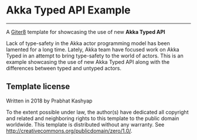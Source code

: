 # Akka Typed API Example
---
A [Giter8][g8] template for showcasing the use of new **Akka Typed API**

Lack of type-safety in the Akka actor programming model has been lamented for a long time. Lately, Akka team have focused work on Akka Typed in an attempt to bring type-safety to the world of actors. This is an example showcasing the use of new Akka Typed API along with the differences between typed and untyped actors.

Template license
----------------
Written in 2018 by Prabhat Kashyap

To the extent possible under law, the author(s) have dedicated all copyright and related
and neighboring rights to this template to the public domain worldwide.
This template is distributed without any warranty. See <http://creativecommons.org/publicdomain/zero/1.0/>.

[g8]: http://www.foundweekends.org/giter8/
